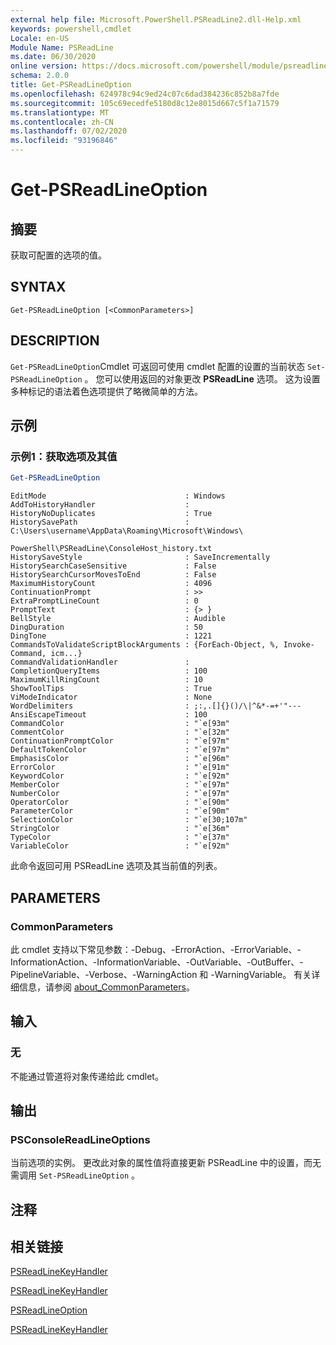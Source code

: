 ```yaml
---
external help file: Microsoft.PowerShell.PSReadLine2.dll-Help.xml
keywords: powershell,cmdlet
Locale: en-US
Module Name: PSReadLine
ms.date: 06/30/2020
online version: https://docs.microsoft.com/powershell/module/psreadline/get-psreadlineoption?view=powershell-6&WT.mc_id=ps-gethelp
schema: 2.0.0
title: Get-PSReadLineOption
ms.openlocfilehash: 624978c94c9ed24c07c6dad384236c852b8a7fde
ms.sourcegitcommit: 105c69ecedfe5180d8c12e8015d667c5f1a71579
ms.translationtype: MT
ms.contentlocale: zh-CN
ms.lasthandoff: 07/02/2020
ms.locfileid: "93196846"
---
```

# Get-PSReadLineOption

## 摘要
获取可配置的选项的值。

## SYNTAX

```
Get-PSReadLineOption [<CommonParameters>]
```

## DESCRIPTION

`Get-PSReadLineOption`Cmdlet 可返回可使用 cmdlet 配置的设置的当前状态 `Set-PSReadLineOption` 。 您可以使用返回的对象更改 **PSReadLine** 选项。 这为设置多种标记的语法着色选项提供了略微简单的方法。

## 示例

### 示例1：获取选项及其值

```powershell
Get-PSReadLineOption
```

```Output
EditMode                               : Windows
AddToHistoryHandler                    :
HistoryNoDuplicates                    : True
HistorySavePath                        : C:\Users\username\AppData\Roaming\Microsoft\Windows\
                                         PowerShell\PSReadLine\ConsoleHost_history.txt
HistorySaveStyle                       : SaveIncrementally
HistorySearchCaseSensitive             : False
HistorySearchCursorMovesToEnd          : False
MaximumHistoryCount                    : 4096
ContinuationPrompt                     : >>
ExtraPromptLineCount                   : 0
PromptText                             : {> }
BellStyle                              : Audible
DingDuration                           : 50
DingTone                               : 1221
CommandsToValidateScriptBlockArguments : {ForEach-Object, %, Invoke-Command, icm...}
CommandValidationHandler               :
CompletionQueryItems                   : 100
MaximumKillRingCount                   : 10
ShowToolTips                           : True
ViModeIndicator                        : None
WordDelimiters                         : ;:,.[]{}()/\|^&*-=+'"---
AnsiEscapeTimeout                      : 100
CommandColor                           : "`e[93m"
CommentColor                           : "`e[32m"
ContinuationPromptColor                : "`e[97m"
DefaultTokenColor                      : "`e[97m"
EmphasisColor                          : "`e[96m"
ErrorColor                             : "`e[91m"
KeywordColor                           : "`e[92m"
MemberColor                            : "`e[97m"
NumberColor                            : "`e[97m"
OperatorColor                          : "`e[90m"
ParameterColor                         : "`e[90m"
SelectionColor                         : "`e[30;107m"
StringColor                            : "`e[36m"
TypeColor                              : "`e[37m"
VariableColor                          : "`e[92m"
```

此命令返回可用 PSReadLine 选项及其当前值的列表。

## PARAMETERS

### CommonParameters

此 cmdlet 支持以下常见参数：-Debug、-ErrorAction、-ErrorVariable、-InformationAction、-InformationVariable、-OutVariable、-OutBuffer、-PipelineVariable、-Verbose、-WarningAction 和 -WarningVariable。 有关详细信息，请参阅 [about_CommonParameters](http://go.microsoft.com/fwlink/?LinkID=113216)。

## 输入

### 无

不能通过管道将对象传递给此 cmdlet。

## 输出

### PSConsoleReadLineOptions

当前选项的实例。 更改此对象的属性值将直接更新 PSReadLine 中的设置，而无需调用 `Set-PSReadLineOption` 。

## 注释

## 相关链接

[PSReadLineKeyHandler](Remove-PSReadLineKeyHandler.md)

[PSReadLineKeyHandler](Get-PSReadLineKeyHandler.md)

[PSReadLineOption](Set-PSReadLineOption.md)

[PSReadLineKeyHandler](Set-PSReadLineKeyHandler.md)

